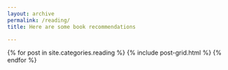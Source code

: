 ```yaml
---
layout: archive
permalink: /reading/
title: Here are some book recommendations

---
```


<div class="tiles">
{% for post in site.categories.reading %}
  {% include post-grid.html %}
{% endfor %}
</div>